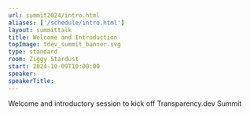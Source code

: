 ```yaml
---
url: summit2024/intro.html
aliases: ['/schedule/intro.html']
layout: summittalk
title: Welcome and Introduction
topImage: tdev_summit_banner.svg
type: standard
room: Ziggy Stardust
start: 2024-10-09T10:00:00
speaker:
speakerTitle:
---
```


<div class="font-google font-medium">

Welcome and introductory session to kick off Transparency.dev Summit

</div>